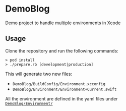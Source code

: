 # DemoBlog
Demo project to handle multiple environments in Xcode

## Usage

Clone the repository and run the following commands:
```
> pod install
> ./prepare.rb [development|production]
```

This will generate two new files:
- `DemoBlog/BuildConfig/Environment.xcconfig`
- `DemoBlog/Environment/Environment+Current.swift`

All the environment are defined in the yaml files under [`DemoBlog/Environment/`](https://github.com/felginep/DemoBlog/tree/main/DemoBlog/Environment)